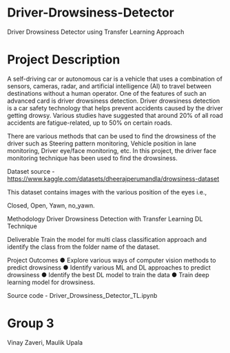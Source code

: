 # Driver-Drowsiness-Detector
Driver Drowsiness Detector using Transfer Learning Approach  

# Project Description

A self-driving car or autonomous car is a vehicle that uses a combination of sensors, cameras, radar, and artificial intelligence (AI) to travel between destinations without a human operator. One of the features of such an advanced card is driver drowsiness detection. Driver drowsiness detection is a car safety technology that helps prevent accidents caused by the driver getting drowsy. Various studies have suggested that around 20% of all road accidents are fatigue-related, up to 50% on certain roads.

There are various methods that can be used to find the drowsiness of the driver such as Steering pattern monitoring, Vehicle position in lane monitoring, Driver eye/face monitoring, etc. In this project, the driver face monitoring technique has been used to find the drowsiness.

Dataset source - https://www.kaggle.com/datasets/dheerajperumandla/drowsiness-dataset

This dataset contains images with the various position of the eyes i.e.,

Closed, Open, Yawn, no_yawn.

Methodology
Driver Drowsiness Detection with Transfer Learning DL Technique

Deliverable
Train the model for multi class classification approach and identify the class from the folder name of the dataset.

Project Outcomes ● Explore various ways of computer vision methods to predict drowsiness ● Identify various ML and DL approaches to predict drowsiness ● Identify the best DL model to train the data ● Train deep learning model for drowsiness.

Source code - Driver_Drowsiness_Detector_TL.ipynb

# Group 3
Vinay Zaveri, Maulik Upala
